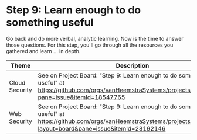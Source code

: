 # Step 9: Learn enough to do something useful

Go back and do more verbal, analytic learning. Now is the time to answer those questions. For this step, you'll go through all the resources you gathered and learn ... in depth.

| Theme | Description |
| -- | -- |
| Cloud Security | See on Project Board: "Step 9: Learn enough to do something useful" at https://github.com/orgs/vanHeemstraSystems/projects/9/views/1?pane=issue&itemId=18547765 |
| Web Security | See on Project Board: "Step 9: Learn enough to do something useful" at https://github.com/orgs/vanHeemstraSystems/projects/16/views/1?layout=board&pane=issue&itemId=28192146 |
